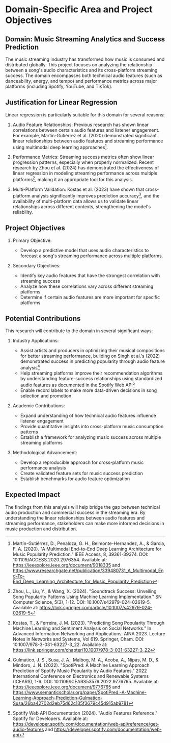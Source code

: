 # Domain-Specific Area and Project Objectives

## Domain: Music Streaming Analytics and Success Prediction

The music streaming industry has transformed how music is consumed and distributed globally. This project focuses on analyzing the relationship between a song's audio characteristics and its cross-platform streaming success. The domain encompasses both technical audio features (such as danceability, energy, and tempo) and performance metrics across major platforms (including Spotify, YouTube, and TikTok).

## Justification for Linear Regression

Linear regression is particularly suitable for this domain for several reasons:

1. Audio Feature Relationships: Previous research has shown linear correlations between certain audio features and listener engagement. For example, Martín-Gutiérrez et al. (2020) demonstrated significant linear relationships between audio features and streaming performance using multimodal deep learning approaches[^1].

2. Performance Metrics: Streaming success metrics often show linear progression patterns, especially when properly normalized. Recent research by Zhou et al. (2024) has demonstrated the effectiveness of linear regression in modeling streaming performance across multiple platforms[^3], making it an appropriate tool for this analysis.

3. Multi-Platform Validation: Kostas et al. (2023) have shown that cross-platform analysis significantly improves prediction accuracy[^4], and the availability of multi-platform data allows us to validate linear relationships across different contexts, strengthening the model's reliability.

## Project Objectives

1. Primary Objective:
   - Develop a predictive model that uses audio characteristics to forecast a song's streaming performance across multiple platforms.

2. Secondary Objectives:
   - Identify key audio features that have the strongest correlation with streaming success
   - Analyze how these correlations vary across different streaming platforms
   - Determine if certain audio features are more important for specific platforms

## Potential Contributions

This research will contribute to the domain in several significant ways:

1. Industry Applications:
   - Assist artists and producers in optimizing their musical compositions for better streaming performance, building on Singh et al.'s (2022) demonstrated success in predicting popularity through audio feature analysis[^5]
   - Help streaming platforms improve their recommendation algorithms by understanding feature-success relationships using standardized audio features as documented in the Spotify Web API[^2]
   - Enable record labels to make more data-driven decisions in song selection and promotion

2. Academic Contributions:
   - Expand understanding of how technical audio features influence listener engagement
   - Provide quantitative insights into cross-platform music consumption patterns
   - Establish a framework for analyzing music success across multiple streaming platforms

3. Methodological Advancement:
   - Develop a reproducible approach for cross-platform music performance analysis
   - Create validated feature sets for music success prediction
   - Establish benchmarks for audio feature optimization

## Expected Impact

The findings from this analysis will help bridge the gap between technical audio production and commercial success in the streaming era. By understanding the linear relationships between audio features and streaming performance, stakeholders can make more informed decisions in music production and distribution.

[^1]: Martín-Gutiérrez, D., Penaloza, G. H., Belmonte-Hernandez, A., & Garcia, F. A. (2020). "A Multimodal End-to-End Deep Learning Architecture for Music Popularity Prediction." IEEE Access, 8, 39361-39374. DOI: 10.1109/ACCESS.2020.2976354. Available at: https://ieeexplore.ieee.org/document/9018335 and https://www.researchgate.net/publication/339480731_A_Multimodal_End-To-End_Deep_Learning_Architecture_for_Music_Popularity_Prediction

[^2]: Spotify Web API Documentation (2024). "Audio Features Reference." Spotify for Developers. Available at: https://developer.spotify.com/documentation/web-api/reference/get-audio-features and https://developer.spotify.com/documentation/web-api

[^3]: Zhou, L., Liu, Y., & Wang, X. (2024). "Soundtrack Success: Unveiling Song Popularity Patterns Using Machine Learning Implementation." SN Computer Science, 5(3), 1-12. DOI: 10.1007/s42979-024-02619-5. Available at: https://link.springer.com/article/10.1007/s42979-024-02619-5

[^4]: Kostas, T., & Ferreira, J. M. (2023). "Predicting Song Popularity Through Machine Learning and Sentiment Analysis on Social Networks." In Advanced Information Networking and Applications. AINA 2023. Lecture Notes in Networks and Systems, Vol 619. Springer, Cham. DOI: 10.1007/978-3-031-63227-3_22. Available at: https://link.springer.com/chapter/10.1007/978-3-031-63227-3_22

[^5]: Gulmatico, J. S., Susa, J. A., Malbog, M. A., Acoba, A., Nipas, M. D., & Mindoro, J. N. (2022). "SpotiPred: A Machine Learning Approach Prediction of Spotify Music Popularity by Audio Features." 2022 International Conference on Electronics and Renewable Systems (ICEARS), 1-6. DOI: 10.1109/ICEARS53579.2022.9776765. Available at: https://ieeexplore.ieee.org/document/9776765 and https://www.semanticscholar.org/paper/SpotiPred:-A-Machine-Learning-Approach-Prediction-Gulmatico-Susa/26ba42702d2eb75d62c135f3679c45d915ab9781

